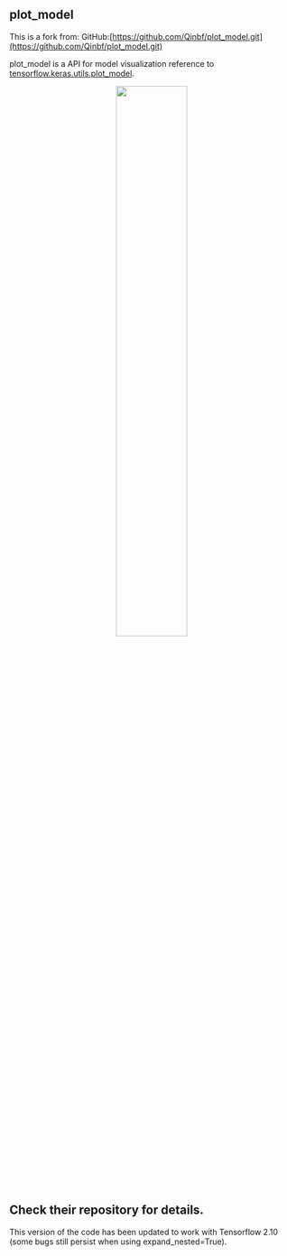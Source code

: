 ## plot_model
This is a fork from:
GitHub:[https://github.com/Qinbf/plot_model.git](https://github.com/Qinbf/plot_model.git)

plot_model is a API for model visualization reference to [tensorflow.keras.utils.plot_model](https://github.com/tensorflow/tensorflow/blob/master/tensorflow/python/keras/utils/vis_utils.py).

 <p align="center"><img  src="https://raw.githubusercontent.com/Qinbf/plot_model/master/img/1.png" width="50%" height="50%"></p>

Check their repository for details.
 ------------------

This version of the code has been updated to work with Tensorflow 2.10 (some bugs still persist when using expand_nested=True).
